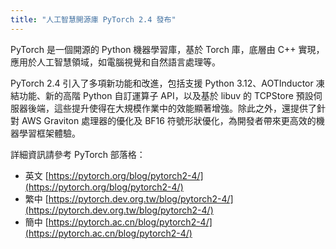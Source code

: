 ```yaml
---
title: "人工智慧開源庫 PyTorch 2.4 發布"
---
```


PyTorch 是一個開源的 Python 機器學習庫，基於 Torch 庫，底層由 C++ 實現，應用於人工智慧領域，如電腦視覺和自然語言處理等。

PyTorch 2.4 引入了多項新功能和改進，包括支援 Python 3.12、AOTInductor 凍結功能、新的高階 Python 自訂運算子 API，以及基於 libuv 的 TCPStore 預設伺服器後端，這些提升使得在大規模作業中的效能顯著增強。除此之外，還提供了針對 AWS Graviton 處理器的優化及 BF16 符號形狀優化，為開發者帶來更高效的機器學習框架體驗。

詳細資訊請參考 PyTorch 部落格：

* 英文 [https://pytorch.org/blog/pytorch2-4/](https://pytorch.org/blog/pytorch2-4/)
* 繁中 [https://pytorch.dev.org.tw/blog/pytorch2-4/](https://pytorch.dev.org.tw/blog/pytorch2-4/)
* 簡中 [https://pytorch.ac.cn/blog/pytorch2-4/](https://pytorch.ac.cn/blog/pytorch2-4/)
